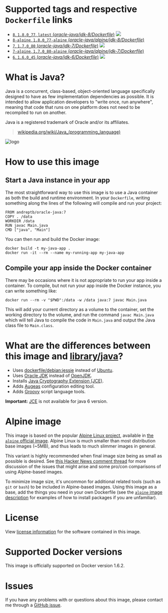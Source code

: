 # Supported tags and respective `Dockerfile` links

-	[`8`, `1.8.0_77`, `latest` (*oracle-java/jdk-8/Dockerfile*)](https://github.com/andreptb/Dockerfiles/blob/master/oracle-java/jdk-8/Dockerfile) [![](https://badge.imagelayers.io/andreptb/oracle-java:1.8.0_66.svg)](https://imagelayers.io/?images=andreptb/oracle-java:1.8.0_66 'Get your own badge on imagelayers.io')
-	[`8-alpine`, `1.8.0_77-alpine` (*oracle-java/alpine/jdk-8/Dockerfile*)](https://github.com/andreptb/Dockerfiles/blob/master/oracle-java/alpine/jdk-8/Dockerfile)
-	[`7`, `1.7.0_80`  (*oracle-java/jdk-7/Dockerfile*)](https://github.com/andreptb/Dockerfiles/blob/master/oracle-java/jdk-7/Dockerfile) [![](https://badge.imagelayers.io/andreptb/oracle-java:1.7.0_80.svg)](https://imagelayers.io/?images=andreptb/oracle-java:1.7.0_80 'Get your own badge on imagelayers.io')
-	[`7-alpine`, `1.7.0_80-alpine`  (*oracle-java/alpine/jdk-7/Dockerfile*)](https://github.com/andreptb/Dockerfiles/blob/master/oracle-java/alpine/jdk-7/Dockerfile)
-	[`6`, `1.6.0_45`  (*oracle-java/jdk-6/Dockerfile*)](https://github.com/andreptb/Dockerfiles/blob/master/oracle-java/jdk-6/Dockerfile) [![](https://badge.imagelayers.io/andreptb/oracle-java:1.6.0_45.svg)](https://imagelayers.io/?images=andreptb/oracle-java:1.6.0_45 'Get your own badge on imagelayers.io')

# What is Java?

Java is a concurrent, class-based, object-oriented language specifically designed to have as few implementation dependencies as possible. It is intended to allow application developers to "write once, run anywhere", meaning that code that runs on one platform does not need to be recompiled to run on another.

Java is a registered trademark of Oracle and/or its affiliates.

> [wikipedia.org/wiki/Java_(programming_language)](http://en.wikipedia.org/wiki/Java_%28programming_language%29)

![logo](https://raw.githubusercontent.com/docker-library/docs/master/java/logo.png)

# How to use this image

## Start a Java instance in your app

The most straightforward way to use this image is to use a Java container as both the build and runtime environment. In your `Dockerfile`, writing something along the lines of the following will compile and run your project:

	FROM andreptb/oracle-java:7
	COPY . /data
	WORKDIR /data
	RUN javac Main.java
	CMD ["java", "Main"]

You can then run and build the Docker image:

	docker build -t my-java-app .
	docker run -it --rm --name my-running-app my-java-app

## Compile your app inside the Docker container

There may be occasions where it is not appropriate to run your app inside a container. To compile, but not run your app inside the Docker instance, you can write something like:

	docker run --rm -v "$PWD":/data -w /data java:7 javac Main.java

This will add your current directory as a volume to the container, set the working directory to the volume, and run the command `javac Main.java` which will tell Java to compile the code in `Main.java` and output the Java class file to `Main.class`.

# What are the differences between this image and [library/java](https://github.com/dockerfile/java)?

* Uses [dockerfile/debian:jessie](https://registry.hub.docker.com/_/debian/) instead of [Ubuntu](https://github.com/dockerfile/ubuntu).
* Uses [Oracle JDK](http://www.oracle.com/technetwork/pt/java/javase/downloads/index.html) instead of [OpenJDK](http://openjdk.java.net/).
* Installs [Java Cryptography Extension (JCE)](http://www.oracle.com/technetwork/java/javase/downloads/jce8-download-2133166.html).
* Adds [Augeas](http://augeas.net/) configuration editing tool.
* Adds [Groovy](http://www.groovy-lang.org/) script language tools.

**Important:** [JCE](http://www.oracle.com/technetwork/java/javase/downloads/jce8-download-2133166.html) is not available for java 6 version.


# Alpine image

This image is based on the popular [Alpine Linux project](http://alpinelinux.org), available in [the `alpine` official image](https://hub.docker.com/_/alpine). Alpine Linux is much smaller than most distribution base images (~5MB), and thus leads to much slimmer images in general.

This variant is highly recommended when final image size being as small as possible is desired. See [this Hacker News comment thread](https://news.ycombinator.com/item?id=10782897) for more discussion of the issues that might arise and some pro/con comparisons of using Alpine-based images.

To minimize image size, it's uncommon for additional related tools (such as `git` or `bash`) to be included in Alpine-based images. Using this image as a base, add the things you need in your own Dockerfile (see the [`alpine` image description](https://hub.docker.com/_/alpine/) for examples of how to install packages if you are unfamiliar).

# License

View [license information](http://www.oracle.com/technetwork/java/javase/terms/license/index.html) for the software contained in this image.

# Supported Docker versions

This image is officially supported on Docker version 1.6.2.

# Issues

If you have any problems with or questions about this image, please contact me through a [GitHub issue](https://github.com/andreptb/Dockerfiles/issues).

